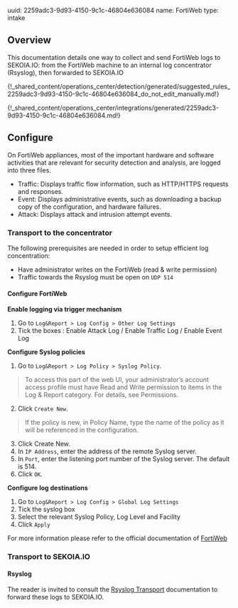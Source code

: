 uuid: 2259adc3-9d93-4150-9c1c-46804e636084
name: FortiWeb
type: intake

## Overview

This documentation details one way to collect and send FortiWeb logs to SEKOIA.IO: from the FortiWeb machine to an internal log concentrator (Rsyslog), then forwarded to SEKOIA.IO


{!_shared_content/operations_center/detection/generated/suggested_rules_2259adc3-9d93-4150-9c1c-46804e636084_do_not_edit_manually.md!}

{!_shared_content/operations_center/integrations/generated/2259adc3-9d93-4150-9c1c-46804e636084.md!}

## Configure

On FortiWeb appliances, most of the important hardware and software activities that are relevant for security detection and analysis, are logged into three files.

- Traffic: Displays traffic flow information, such as HTTP/HTTPS requests and responses.
- Event: Displays administrative events, such as downloading a backup copy of the configuration, and hardware failures.
- Attack: Displays attack and intrusion attempt events.

### Transport to the concentrator

The following prerequisites are needed in order to setup efficient log concentration:
- Have administrator writes on the FortiWeb (read & write permission)
- Traffic towards the Rsyslog must be open on `UDP 514`

#### Configure FortiWeb

**Enable logging via trigger mechanism**

1. Go to `Log&Report > Log Config > Other Log Settings`
2. Tick the boxes : Enable Attack Log / Enable Traffic Log / Enable Event Log

**Configure Syslog policies**

1. Go to `Log&Report > Log Policy > Syslog Policy`.

> To access this part of the web UI, your administrator’s account access profile must have Read and Write permission to items in the Log & Report category. For details, see Permissions.

2. Click `Create New`.

> If the policy is new, in Policy Name, type the name of the policy as it will be referenced in the configuration.

3. Click Create New.
4. In `IP Address`, enter the address of the remote Syslog server.
5. In `Port`, enter the listening port number of the Syslog server. The default is 514.
6. Click `OK`.

**Configure log destinations**

1. Go to `Log&Report > Log Config > Global Log Settings`
2. Tick the syslog box
3. Select the relevant Syslog Policy, Log Level and Facility
4. Click `Apply`

For more information please refer to the official documentation of [FortiWeb](https://docs.fortinet.com/document/fortiweb/6.1.1/administration-guide/303842/logging)

### Transport to SEKOIA.IO

#### Rsyslog

The reader is invited to consult the [Rsyslog Transport](../../../ingestion_methods/rsyslog/) documentation to forward these logs to SEKOIA.IO.
